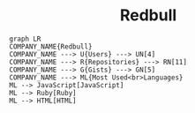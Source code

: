 <h1 align="center">Redbull</h1>

```mermaid
graph LR
COMPANY_NAME{Redbull}
COMPANY_NAME ---> U{Users} ---> UN[4]
COMPANY_NAME ---> R{Repositories} ---> RN[11]
COMPANY_NAME ---> G{Gists} ---> GN[5]
COMPANY_NAME ---> ML{Most Used<br>Languages}
ML --> JavaScript[JavaScript]
ML --> Ruby[Ruby]
ML --> HTML[HTML]
```
